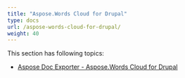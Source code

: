 ```yaml
---
title: "Aspose.Words Cloud for Drupal"
type: docs
url: /aspose-words-cloud-for-drupal/
weight: 40
---
```


This section has following topics:

- [Aspose Doc Exporter - Aspose.Words Cloud for Drupal](/aspose-doc-exporter-aspose-words-cloud-for-drupal-html/)
